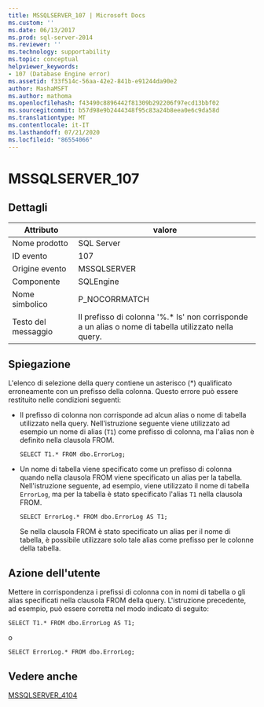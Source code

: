 ```yaml
---
title: MSSQLSERVER_107 | Microsoft Docs
ms.custom: ''
ms.date: 06/13/2017
ms.prod: sql-server-2014
ms.reviewer: ''
ms.technology: supportability
ms.topic: conceptual
helpviewer_keywords:
- 107 (Database Engine error)
ms.assetid: f33f514c-56aa-42e2-841b-e91244da90e2
author: MashaMSFT
ms.author: mathoma
ms.openlocfilehash: f43490c8896442f81309b292206f97ecd13bbf02
ms.sourcegitcommit: b57d98e9b2444348f95c83a24b8eea0e6c9da58d
ms.translationtype: MT
ms.contentlocale: it-IT
ms.lasthandoff: 07/21/2020
ms.locfileid: "86554066"
---
```

# <a name="mssqlserver_107"></a>MSSQLSERVER_107
    
## <a name="details"></a>Dettagli  
  
|Attributo|valore|  
|-|-|  
|Nome prodotto|SQL Server|  
|ID evento|107|  
|Origine evento|MSSQLSERVER|  
|Componente|SQLEngine|  
|Nome simbolico|P_NOCORRMATCH|  
|Testo del messaggio|Il prefisso di colonna '%.* ls' non corrisponde a un alias o nome di tabella utilizzato nella query.|  
  
## <a name="explanation"></a>Spiegazione  
 L'elenco di selezione della query contiene un asterisco (*) qualificato erroneamente con un prefisso della colonna. Questo errore può essere restituito nelle condizioni seguenti:  
  
-   Il prefisso di colonna non corrisponde ad alcun alias o nome di tabella utilizzato nella query. Nell'istruzione seguente viene utilizzato ad esempio un nome di alias (`T1`) come prefisso di colonna, ma l'alias non è definito nella clausola FROM.  
  
    ```  
    SELECT T1.* FROM dbo.ErrorLog;  
    ```  
  
-   Un nome di tabella viene specificato come un prefisso di colonna quando nella clausola FROM viene specificato un alias per la tabella. Nell'istruzione seguente, ad esempio, viene utilizzato il nome di tabella `ErrorLog`, ma per la tabella è stato specificato l'alias `T1` nella clausola FROM.  
  
    ```  
    SELECT ErrorLog.* FROM dbo.ErrorLog AS T1;  
    ```  
  
     Se nella clausola FROM è stato specificato un alias per il nome di tabella, è possibile utilizzare solo tale alias come prefisso per le colonne della tabella.  
  
## <a name="user-action"></a>Azione dell'utente  
 Mettere in corrispondenza i prefissi di colonna con in nomi di tabella o gli alias specificati nella clausola FROM della query. L'istruzione precedente, ad esempio, può essere corretta nel modo indicato di seguito:  
  
```  
SELECT T1.* FROM dbo.ErrorLog AS T1;  
```  
  
 o  
  
```  
SELECT ErrorLog.* FROM dbo.ErrorLog;  
```  
  
## <a name="see-also"></a>Vedere anche  
 [MSSQLSERVER_4104](mssqlserver-4104-database-engine-error.md)  
  
  
